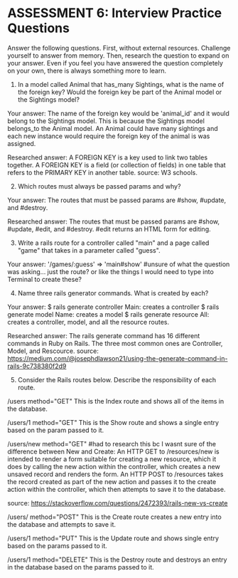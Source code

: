 # ASSESSMENT 6: Interview Practice Questions
Answer the following questions. First, without external resources. Challenge yourself to answer from memory. Then, research the question to expand on your answer. Even if you feel you have answered the question completely on your own, there is always something more to learn.

1. In a model called Animal that has_many Sightings, what is the name of the foreign key? Would the foreign key be part of the Animal model or the Sightings model?

  Your answer: The name of the foreign key would be 'animal_id' and it would belong to the Sightings model. This is because the Sightings model belongs_to the Animal model. An Animal could have many sightings and  each new instance would require the foreign key of the animal is was assigned.

  Researched answer: A FOREIGN KEY is a key used to link two tables together. A FOREIGN KEY is a field (or collection of fields) in one table that refers to the PRIMARY KEY in another table.
  source: W3 schools.


2. Which routes must always be passed params and why?

  Your answer: The routes that must be passed params are #show, #update, and #destroy. 

  Researched answer: The routes that must be passed params are #show, #update, #edit, and #destroy. #edit returns an HTML form for editing. 


3. Write a rails route for a controller called "main" and a page called "game" that takes in a parameter called "guess".

  Your answer:  '/games/:guess' => 'main#show'
  #unsure of what the question was asking... just the route? or like the things I would need to type into Terminal to create these?


4. Name three rails generator commands. What is created by each?

  Your answer: $ rails generate controller Main: creates a controller 
               $ rails generate model Name: creates a model
               $ rails generate resource All: creates a controller, model, and all the resource routes.  

  Researched answer: The rails generate command has 16 different commands in Ruby on Rails. The three most common ones are Controller, Model, and Rescource. 
  source: https://medium.com/@josephdlawson21/using-the-generate-command-in-rails-9c738380f2d9


5. Consider the Rails routes below. Describe the responsibility of each route.

/users        method="GET"   This is the Index route and shows all of the items in the database. 

/users/1      method="GET"   This is the Show route and shows a single entry based on the param passed to it.

/users/new    method="GET"   #had to research this bc I wasnt sure of the difference between New and Create:
An HTTP GET to /resources/new is intended to render a form suitable for creating a new resource, which it does by calling the new action within the controller, which creates a new unsaved record and renders the form. An HTTP POST to /resources takes the record created as part of the new action and passes it to the create action within the controller, which then attempts to save it to the database.

source: https://stackoverflow.com/questions/2472393/rails-new-vs-create

/users/       method="POST" This is the Create route creates a new entry into the database and attempts to save it. 

/users/1      method="PUT"  This is the Update route and shows single entry based on the params passed to it.   

/users/1      method="DELETE" This is the Destroy route and destroys an entry in the database based on the params passed to it. 
